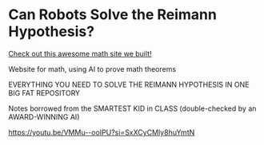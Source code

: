 # Can Robots Solve the Reimann Hypothesis?


[Check out this awesome math site we built!](http://www.calcconnect.com/) 

Website for math, using AI to prove math theorems

EVERYTHING YOU NEED TO SOLVE THE REIMANN HYPOTHESIS 
IN ONE BIG FAT REPOSITORY

Notes borrowed from the SMARTEST KID in CLASS (double-checked by an AWARD-WINNING AI)

https://youtu.be/VMMu--ooIPU?si=SxXCyCMIy8huYmtN


